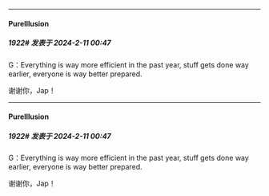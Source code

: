
*****

####  PureIllusion  
##### 1922#       发表于 2024-2-11 00:47

G：Everything is way more efficient in the past year, stuff gets done way earlier, everyone is way better prepared.

谢谢你，Jap！


*****

####  PureIllusion  
##### 1922#       发表于 2024-2-11 00:47

G：Everything is way more efficient in the past year, stuff gets done way earlier, everyone is way better prepared.

谢谢你，Jap！

